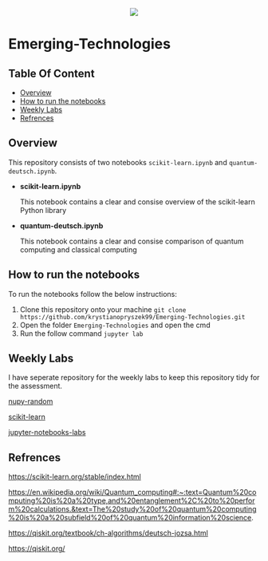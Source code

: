<p align="center">
  <img src="https://user-images.githubusercontent.com/57759154/140659027-396b5850-35dd-408e-8a57-51adbcfd9bdc.png" />
 </p>

# Emerging-Technologies

## Table Of Content
- [Overview](#Overview)
- [How to run the notebooks](#How-to-run-the-notebooks)
- [Weekly Labs](#Weekly-Labs)
- [Refrences](#Refrences)

## Overview
This repository consists of two notebooks `scikit-learn.ipynb` and `quantum-deutsch.ipynb`. 

- **scikit-learn.ipynb**

  This notebook contains a clear and consise overview of the scikit-learn Python library

- **quantum-deutsch.ipynb**

  This notebook contains a clear and consise comparison of quantum computing and classical computing

## How to run the notebooks
To run the notebooks follow the below instructions:
1. Clone this repository onto your machine `git clone https://github.com/krystianopryszek99/Emerging-Technologies.git`
2. Open the folder `Emerging-Technologies` and open the cmd 
3. Run the follow command `jupyter lab`

## Weekly Labs
I have seperate repository for the weekly labs to keep this repository tidy for the assessment.

[nupy-random](https://github.com/krystianopryszek99/numpy-random)

[scikit-learn](https://github.com/krystianopryszek99/scikit-learn)

[jupyter-notebooks-labs](https://github.com/krystianopryszek99/jupyter-notebooks-labs)

## Refrences

https://scikit-learn.org/stable/index.html

https://en.wikipedia.org/wiki/Quantum_computing#:~:text=Quantum%20computing%20is%20a%20type,and%20entanglement%2C%20to%20perform%20calculations.&text=The%20study%20of%20quantum%20computing%20is%20a%20subfield%20of%20quantum%20information%20science.

https://qiskit.org/textbook/ch-algorithms/deutsch-jozsa.html

https://qiskit.org/
